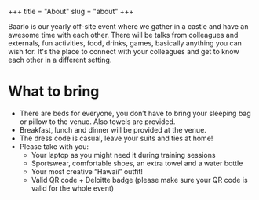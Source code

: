 +++
title = "About"
slug = "about"
+++

Baarlo is our yearly off-site event where we gather in a castle and have an awesome time with each other. There will be talks from colleagues and externals, fun activities, food, drinks, games, basically anything you can wish for. It's the place to connect with your colleagues and get to know each other in a different setting.

# What to bring

* There are beds for everyone, you don’t have to bring your sleeping bag or pillow to the venue. Also towels are provided.
* Breakfast, lunch and dinner will be provided at the venue.
* The dress code is casual, leave your suits and ties at home!
* Please take with you:
  * Your laptop as you might need it during training sessions
  * Sportswear, comfortable shoes, an extra towel and a water bottle
  * Your most creative “Hawaii” outfit!
  * Valid QR code + Deloitte badge (please make sure your QR code is valid for the whole event)
